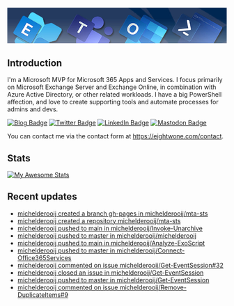 ![Banner](assets/Metro_v6_Banner_GitHub.jpg)

## Introduction
I'm a Microsoft MVP for Microsoft 365 Apps and Services. I focus primarily on Microsoft Exchange Server and Exchange Online, 
in combination with Azure Active Directory, or other related workloads. I have a big PowerShell affection, and love to create 
supporting tools and automate processes for admins and devs.

<a href="https://eightwone.com"><img src="https://img.shields.io/badge/-Blog-blue?style=for-the-badge&logo=wordpress&logoColor=white" alt="Blog Badge"/></a>
<a href="https://twitter.com/mderooij"><img src="https://img.shields.io/badge/Twitter-blue?style=for-the-badge&logo=twitter&logoColor=white" alt="Twitter Badge"/></a>
<a href="https://nl.linkedin.com/in/michelderooij"><img src="https://img.shields.io/badge/LinkedIn-blue?style=for-the-badge&logo=linkedin&logoColor=white" alt="LinkedIn Badge"/></a>
<a rel="me" href="https://mastodon.cloud/@mderooij"><img src="https://img.shields.io/badge/-Mastodon-blueviolet?style=for-the-badge&logo=mastodon&logoColor=white" alt="Mastodon Badge"/></a>

You can contact me via the contact form at https://eightwone.com/contact.

## Stats
[![My Awesome Stats](https://awesome-github-stats.azurewebsites.net/user-stats/michelderooij?cardType=level&theme=github-dark&preferLogin=false)](https://git.io/awesome-stats-card)

## Recent updates
<!-- LATESTACTIVITY:START -->
- [michelderooij created a branch gh-pages in michelderooij/mta-sts](https://github.com/michelderooij/mta-sts/compare/gh-pages)
- [michelderooij created a repository michelderooij/mta-sts](https://github.com/michelderooij/mta-sts//)
- [michelderooij pushed to main in michelderooij/Invoke-Unarchive](https://github.com/michelderooij/Invoke-Unarchive/compare/e88cc56fd8...3186afb4bc)
- [michelderooij pushed to master in michelderooij/michelderooij](https://github.com/michelderooij/michelderooij/compare/e69657d1db...1bf1a5e24a)
- [michelderooij pushed to main in michelderooij/Analyze-ExoScript](https://github.com/michelderooij/Analyze-ExoScript/compare/cdb19280f1...9efa0f7258)
- [michelderooij pushed to master in michelderooij/Connect-Office365Services](https://github.com/michelderooij/Connect-Office365Services/compare/c992110d24...4508f09e23)
- [michelderooij commented on issue michelderooij/Get-EventSession#32](https://github.com/michelderooij/Get-EventSession/issues/32#issuecomment-1708862431)
- [michelderooij closed an issue in michelderooij/Get-EventSession](https://github.com/michelderooij/Get-EventSession/issues/32)
- [michelderooij pushed to master in michelderooij/Get-EventSession](https://github.com/michelderooij/Get-EventSession/compare/9b0bf4eccd...8134d60015)
- [michelderooij commented on issue michelderooij/Remove-DuplicateItems#9](https://github.com/michelderooij/Remove-DuplicateItems/issues/9#issuecomment-1702398709)
<!-- LATESTACTIVITY:END -->
